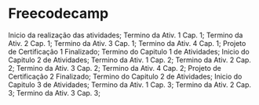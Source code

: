 # Freecodecamp
Inicio da realização das atividades;
Termino da Ativ. 1 Cap. 1;
Termino da Ativ. 2 Cap. 1;
Termino da Ativ. 3 Cap. 1;
Termino da Ativ. 4 Cap. 1;
Projeto de Certificação 1 Finalizado;
Termino do Capitulo 1 de Atividades;
Inicio do Capitulo 2 de Atividades;
Termino da Ativ. 1 Cap. 2;
Termino da Ativ. 2 Cap. 2;
Termino da Ativ. 3 Cap. 2;
Termino da Ativ. 4 Cap. 2;
Projeto de Certificação 2 Finalizado;
Termino do Capitulo 2 de Atividades;
Inicio do Capitulo 3 de Atividades;
Termino da Ativ. 1 Cap. 3;
Termino da Ativ. 2 Cap. 3;
Termino da Ativ. 3 Cap. 3;


<!-- Isso é Tudo no Momento -->